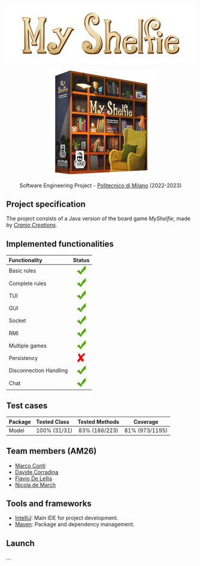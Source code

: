 ![alt text](src/main/resources/Images/assets/Title2000x618px.png)
 
<p align="center">
    <img src="src/main/resources/Images/assets/Boxnoshadow280x280.png"/>
    <br>
    <br>
    Software Engineering Project - <a href="https://www.polimi.it/">Politecnico di Milano</a> (2022-2023)
    <br>
<p>

## Project specification
The project consists of a Java version of the board game *MyShelfie*, made by [_Cranio Creations_].

## Implemented functionalities
| Functionality          | Status                            |
|:-----------------------|:---------------------------------:|
| Basic rules            |   ![alt text](src/main/resources/Images/assets/tick.png)   |
| Complete rules         |   ![alt text](src/main/resources/Images/assets/tick.png)   |
| TUI                    |   ![alt text](src/main/resources/Images/assets/tick.png)   |
| GUI                    |   ![alt text](src/main/resources/Images/assets/tick.png)   |
| Socket                 |   ![alt text](src/main/resources/Images/assets/tick.png)   |
| RMI                    |   ![alt text](src/main/resources/Images/assets/tick.png)   |
| Multiple games         |   ![alt text](src/main/resources/Images/assets/tick.png)   |
| Persistency            |   ![alt text](src/main/resources/Images/assets/cross.png)   |
| Disconnection Handling |   ![alt text](src/main/resources/Images/assets/tick.png)   |
| Chat                   |   ![alt text](src/main/resources/Images/assets/tick.png)   |

## Test cases

| Package     | Tested Class | Tested Methods | Coverage      |
|:------------|:-------------|:--------------:|:-------------:|
| Model       | 100% (31/31) | 83% (186/223)  | 81% (973/1195)|

## Team members (AM26)
* [Marco Conti](https://github.com/C0NN)
* [Davide Corradina](https://github.com/CorraPiano)
* [Flavio De Lellis](https://github.com/flaviodelellis)
* [Nicola de March](https://github.com/nicola-de-march)

## Tools and frameworks
* [IntelliJ](https://www.jetbrains.com/idea/): Main IDE for project development.
* [Maven](https://maven.apache.org/): Package and dependency management.

## Launch
...

[_Cranio Creations_]: https://www.craniocreations.it/
